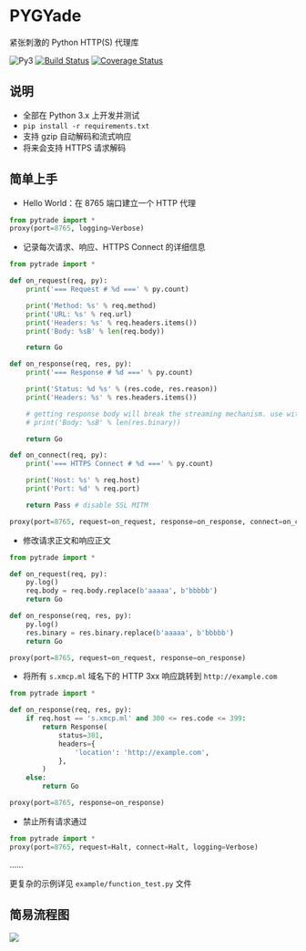 # PYGYade
紧张刺激的 Python HTTP(S) 代理库

![Py3](https://img.shields.io/badge/python-3.x-blue.svg)
[![Build Status](https://travis-ci.org/xmcp/pytrade.svg?branch=master)](https://travis-ci.org/xmcp/pytrade)
[![Coverage Status](https://coveralls.io/repos/github/xmcp/pytrade/badge.svg?branch=master)](https://coveralls.io/github/xmcp/pytrade?branch=master)

## 说明
- 全部在 Python 3.x 上开发并测试
- `pip install -r requirements.txt`
- 支持 gzip 自动解码和流式响应
- 将来会支持 HTTPS 请求解码

## 简单上手
- Hello World：在 8765 端口建立一个 HTTP 代理
```python
from pytrade import *
proxy(port=8765, logging=Verbose)
```
- 记录每次请求、响应、HTTPS Connect 的详细信息
```python
from pytrade import *

def on_request(req, py):
    print('=== Request # %d ===' % py.count)

    print('Method: %s' % req.method)
    print('URL: %s' % req.url)
    print('Headers: %s' % req.headers.items())
    print('Body: %sB' % len(req.body))

    return Go

def on_response(req, res, py):
    print('=== Response # %d ===' % py.count)

    print('Status: %d %s' % (res.code, res.reason))
    print('Headers: %s' % res.headers.items())

    # getting response body will break the streaming mechanism. use with care.
    # print('Body: %sB' % len(res.binary))

    return Go

def on_connect(req, py):
    print('=== HTTPS Connect # %d ===' % py.count)

    print('Host: %s' % req.host)
    print('Port: %d' % req.port)

    return Pass # disable SSL MITM

proxy(port=8765, request=on_request, response=on_response, connect=on_connect)
```
- 修改请求正文和响应正文
```python
from pytrade import *

def on_request(req, py):
    py.log()
    req.body = req.body.replace(b'aaaaa', b'bbbbb')
    return Go

def on_response(req, res, py):
    py.log()
    res.binary = res.binary.replace(b'aaaaa', b'bbbbb')
    return Go

proxy(port=8765, request=on_request, response=on_response)
```
- 将所有 `s.xmcp.ml` 域名下的  HTTP 3xx 响应跳转到 `http://example.com`
```python
from pytrade import *

def on_response(req, res, py):
    if req.host == 's.xmcp.ml' and 300 <= res.code <= 399:
        return Response(
            status=301,
            headers={
                'location': 'http://example.com',
            },
        )
    else:
        return Go

proxy(port=8765, response=on_response)
```
- 禁止所有请求通过
```python
from pytrade import *
proxy(port=8765, request=Halt, connect=Halt, logging=Verbose)
```
……

更复杂的示例详见 `example/function_test.py` 文件

## 简易流程图
![](https://cloud.githubusercontent.com/assets/6646473/17587791/ead3b4ca-5ffc-11e6-8ac0-622aa2affd30.png)

